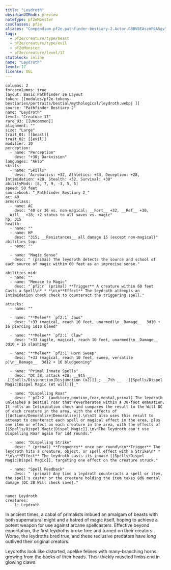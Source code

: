```yaml
---
title: "Leydroth"
obsidianUIMode: preview
noteType: pf2eMonster
cssClasses: pf2e
aliases: "Compendium.pf2e.pathfinder-bestiary-2.Actor.GBBVBEAsznP8A5gv" 
tags:
  - pf2e/creature/type/beast
  - pf2e/creature/type/evil
  - pf2eMonster
  - pf2e/creature/level/17
statblock: inline
name: "Leydroth"
level: 17
license: OGL
---
```


```statblock
columns: 2
forcecolumns: true
layout: Basic Pathfinder 2e Layout
token: [[modules/pf2e-tokens-bestiaries/portraits/bestial/mythological/leydroth.webp| ]]
source: "Pathfinder Bestiary 2"
name: "Leydroth"
level: "Creature 17"
rare_03: [[Uncommon]]
alignment: ""
size: "Large"
trait_01: [[beast]]
trait_02: [[evil]]
modifier: 30
perception:
  - name: "Perception"
    desc: "+30; Darkvision"
languages: "Aklo"
skills:
  - name: "Skills"
    desc: "Acrobatics: +32, Athletics: +33, Deception: +28, Intimidation: +28, Stealth: +32, Survival: +30"
abilityMods: [8, 7, 9, -3, 5, 5]
speed: 50 feet
sourcebook: "_Pathfinder Bestiary 2_"
ac: 40
armorclass:
  - name: AC
    desc: "40 or 36 vs. non-magical; __Fort__ +32, __Ref__ +30, __Will__ +28; +2 status to all saves vs. magic"
hp: 315
health:
  - name: ""
  - name: HP
    desc: "315; __Resistances__ all damage 15 (except non-magical)"
abilities_top:
  - name: ""

  - name: "Magic Sense"
    desc: " (primal) The leydroth detects the source and school of each source of magic within 60 feet as an imprecise sense."

abilities_mid:
  - name: ""
  - name: "Menace to Magic"
    desc: "`pf2:r` (primal) **Trigger** A creature within 60 feet Casts a Spell\n* * *\n\n**Effect** The leydroth attempts an Intimidation check check to counteract the triggering spell."

attacks:
  - name: ""

  - name: "**Melee** `pf2:1` Jaws"
    desc: "+33 (magical, reach 10 feet, unarmed)\n__Damage__  3d10 + 16 piercing 1d10 bleed"

  - name: "**Melee** `pf2:1` Claw"
    desc: "+33 (agile, magical, reach 10 feet, unarmed)\n__Damage__  3d10 + 16 slashing"

  - name: "**Melee** `pf2:1` Horn Sweep"
    desc: "+33 (magical, reach 10 feet, sweep, versatile p)\n__Damage__  3d12 + 16 bludgeoning"

  - name: "Primal Innate Spells"
    desc: "DC 38, attack +28; __9th __  _[[Spells/Disjunction|Disjunction (x2)]]_; __7th __  _[[Spells/Dispel Magic|Dispel Magic (At will)]]_"

  - name: "Dispelling Roar"
    desc: "`pf2:2` (auditory,emotion,fear,mental,primal) The leydroth unleashes a bestial roar that reverberates within a 30-foot emanation. It rolls an Intimidation check and compares the result to the Will DC of each creature in the area, with the effects of [[Actions/Demoralize|Demoralize]].\n\nIt also uses this result to attempt to counteract each spell or magical effect in the area, plus one item or effect on each creature in the area, with the effects of [[Spells/Dispel Magic|Dispel Magic]].\n\nThe leydroth can't use Dispelling Roar again for 1d4 rounds."

  - name: "Dispelling Strike"
    desc: " (primal) **Frequency** once per round\n\n**Trigger** The leydroth hits a creature, object, or spell effect with a Strike\n* * *\n\n**Effect** The leydroth casts its innate [[Spells/Dispel Magic|Dispel Magic]], targeting one effect on the creature struck."

  - name: "Spell Feedback"
    desc: " (primal) Any time a leydroth counteracts a spell or item, the spell's caster or the creature holding the item takes 8d6 mental damage (DC 38 Will check save)."
 
```

```encounter-table
name: Leydroth
creatures:
  - 1: Leydroth
```



In ancient times, a cabal of primalists imbued an amalgam of beasts with both supernatural might and a hatred of magic itself, hoping to achieve a potent weapon for use against arcane spellcasters. Effective beyond expectation, the first leydroths broke free and turned on their creators. Worse, the leydroths bred true, and these reclusive predators have long outlived their original creators.

Leydroths look like distorted, apelike felines with many-branching horns growing from the backs of their heads. Their thickly muscled limbs end in glowing claws.

